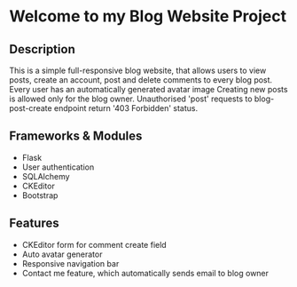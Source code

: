 # Welcome to my Blog Website Project

## Description
This is a simple full-responsive blog website, that allows users to view posts, create an account, post and delete comments
to every blog post.
Every user has an automatically generated avatar image
Creating new posts is allowed only for the blog owner.
Unauthorised 'post' requests to blog-post-create endpoint return '403 Forbidden' status.

## Frameworks & Modules
- Flask
- User authentication
- SQLAlchemy
- CKEditor
- Bootstrap

## Features
- CKEditor form for comment create field
- Auto avatar generator
- Responsive navigation bar
- Contact me feature, which automatically sends email to blog owner 
